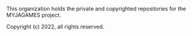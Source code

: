 This organization holds the private and copyrighted repositories for the MYJAGAMES project.

Copyright (c) 2022, all rights reserved.
